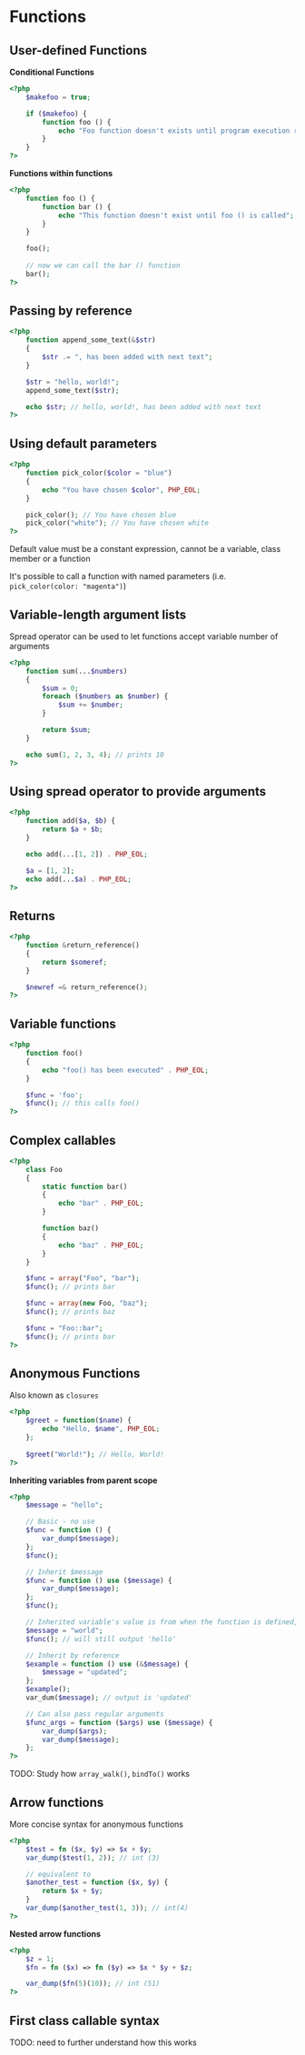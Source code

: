 
# Functions  

## User-defined Functions  

**Conditional Functions**  
```php
<?php
    $makefoo = true;

    if ($makefoo) {
        function foo () {
            echo "Foo function doesn't exists until program execution reaches here";
        }
    }
?>
```  

**Functions within functions**
```php
<?php
    function foo () {
        function bar () {
            echo "This function doesn't exist until foo () is called";
        }
    }

    foo();
    
    // now we can call the bar () function
    bar();
?>
``` 

## Passing by reference  

```php
<?php
    function append_some_text(&$str)
    {
        $str .= ", has been added with next text";
    }

    $str = "hello, world!";
    append_some_text($str);

    echo $str; // hello, world!, has been added with next text 
?>
```  

## Using default parameters  

```php
<?php
    function pick_color($color = "blue")
    {
        echo "You have chosen $color", PHP_EOL;
    }

    pick_color(); // You have chosen blue
    pick_color("white"); // You have chosen white
?>
```  

Default value must be a constant expression, cannot be a variable, class member or a function  

It's possible to call a function with named parameters (i.e. `pick_color(color: "magenta")`)


## Variable-length argument lists  

Spread operator can be used to let functions accept variable number of arguments  

```php
<?php
    function sum(...$numbers)
    {
        $sum = 0;
        foreach ($numbers as $number) {
            $sum += $number;
        }

        return $sum;
    }

    echo sum(1, 2, 3, 4); // prints 10
?>
```  

## Using spread operator to provide arguments  

```php
<?php
    function add($a, $b) {
        return $a + $b;
    }

    echo add(...[1, 2]) . PHP_EOL;

    $a = [1, 2];
    echo add(...$a) . PHP_EOL;
?>
```

## Returns  

```php
<?php
    function &return_reference()
    {
        return $someref;
    }

    $newref =& return_reference();
?>
```  


## Variable functions  

```php
<?php
    function foo()
    {
        echo "foo() has been executed" . PHP_EOL;
    }

    $func = 'foo';
    $func(); // this calls foo()
?>
```  

## Complex callables  

```php
<?php
    class Foo
    {
        static function bar()
        {
            echo "bar" . PHP_EOL;
        }

        function baz()
        {
            echo "baz" . PHP_EOL;
        }
    }

    $func = array("Foo", "bar");
    $func(); // prints bar

    $func = array(new Foo, "baz");
    $func(); // prints baz

    $func = "Foo::bar";
    $func(); // prints bar
?>
```

## Anonymous Functions  

Also known as `closures`

```php
<?php
    $greet = function($name) {
        echo "Hello, $name", PHP_EOL;
    };
    
    $greet("World!"); // Hello, World!
?>
```

**Inheriting variables from parent scope**  
```php
<?php
    $message = "hello";

    // Basic - no use
    $func = function () {
        var_dump($message);
    };
    $func();

    // Inherit $message
    $func = function () use ($message) {
        var_dump($message);
    };
    $func();

    // Inherited variable's value is from when the function is defined, not when called
    $message = "world";
    $func(); // will still output 'hello'

    // Inherit by reference
    $example = function () use (&$message) {
        $message = "updated";
    };
    $example();
    var_dum($message); // output is 'updated'

    // Can also pass regular arguments
    $func_args = function ($args) use ($message) {
        var_dump($args);
        var_dump($message);
    };
?>
```  

TODO: Study how `array_walk()`, `bindTo()` works  

## Arrow functions  

More concise syntax for anonymous functions  

```php
<?php
    $test = fn ($x, $y) => $x + $y;
    var_dump($test(1, 2)); // int (3)

    // equivalent to  
    $another_test = function ($x, $y) {
        return $x + $y;
    }
    var_dump($another_test(1, 3)); // int(4)
?>
```

**Nested arrow functions**  

```php
<?php
    $z = 1;
    $fn = fn ($x) => fn ($y) => $x * $y + $z;

    var_dump($fn(5)(10)); // int (51)
?>
```  

## First class callable syntax  

TODO: need to further understand how this works 

    

    
    
